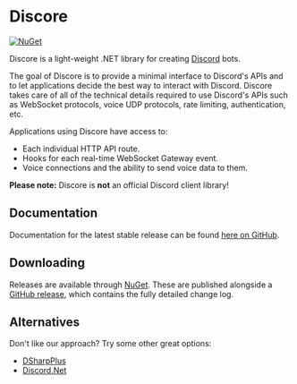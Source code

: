 # Discore
[![NuGet](https://img.shields.io/nuget/v/Discore.svg?style=flat-square)](https://www.nuget.org/packages/Discore/)

Discore is a light-weight .NET library for creating [Discord](https://discord.com/) bots.

The goal of Discore is to provide a minimal interface to Discord's APIs and to let applications decide the best way to interact with Discord. Discore takes care of all of the technical details required to use Discord's APIs such as WebSocket protocols, voice UDP protocols, rate limiting, authentication, etc.

Applications using Discore have access to:
- Each individual HTTP API route.
- Hooks for each real-time WebSocket Gateway event.
- Voice connections and the ability to send voice data to them.

**Please note:** Discore is **not** an official Discord client library!

## Documentation
Documentation for the latest stable release can be found [here on GitHub](https://github.com/Francessco121/Discore/wiki).

## Downloading
Releases are available through [NuGet](https://www.nuget.org/packages/Discore/). These are published alongside a [GitHub release](https://github.com/Francessco121/Discore/releases), which contains the fully detailed change log.

## Alternatives
Don't like our approach? Try some other great options:
- [DSharpPlus](https://github.com/DSharpPlus/DSharpPlus)
- [Discord.Net](https://github.com/discord-net/Discord.Net)
